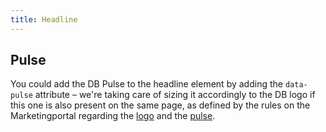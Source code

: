 ```yaml
---
title: Headline
---
```


## Pulse

You could add the DB Pulse to the headline element by adding the `data-pulse` attribute – we're taking care of sizing it accordingly to the DB logo if this one is also present on the same page, as defined by the rules on the Marketingportal regarding the [logo](https://marketingportal.extranet.deutschebahn.com/de/brandguide/logo-3) and the [pulse](https://marketingportal.extranet.deutschebahn.com/en/pulse).
